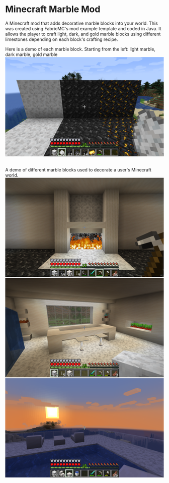 # Minecraft Marble Mod

A Minecraft mod that adds decorative marble blocks into your world. This was created using FabricMC's mod example template and coded in Java. It allows the player to craft light, dark, and gold marble blocks using different limestones depending on each block's crafting recipe.

Here is a demo of each marble block. Starting from the left: light marble, dark marble, gold marble
![](demos/marble.png)

&nbsp;   &nbsp;   &nbsp;   &nbsp;   &nbsp;  
A demo of different marble blocks used to decorate a user's Minecraft world.
![](demos/room.png)
![](demos/kitchen.png)
![](demos/pool.png)